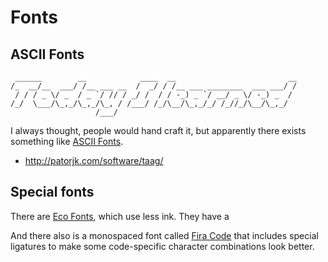 Fonts
=====

ASCII Fonts
-----------
	 ______        __            ____  __                         __
	/_  __/__  ___/ /__ ___ __  /  _/ / /__ ___ ________  ___ ___/ /
	 / / / _ \/ _  / _ `/ // / _/ /  / / -_) _ `/ __/ _ \/ -_) _  / 
	/_/  \___/\_,_/\_,_/\_, / /___/ /_/\__/\_,_/_/ /_//_/\__/\_,_/  
	                   /___/                                        

I always thought, people would hand craft it, but apparently there exists something like [ASCII Fonts](http://patorjk.com/software/taag/#p=display&h=2&f=Small%20Slant&t=Today%20I%20learned).

* <http://patorjk.com/software/taag/>


Special fonts
-------------

There are [Eco Fonts][ecofont], which use less ink. They have a 

And there also is a monospaced font called [Fira Code][firacode] that includes special ligatures to make some code-specific character combinations look better.

[ecofont]: http://www.ecofont.com/en/products/green/font/download-the-ink-saving-font.html
[firacode]: http://www.ecofont.com/en/products/green/font/download-the-ink-saving-font.html
